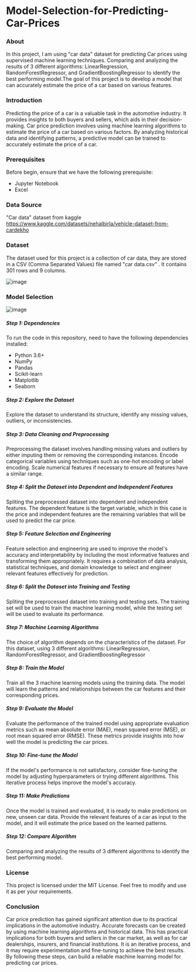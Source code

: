 # Model-Selection-for-Predicting-Car-Prices
### About
In this project, I am using "car data" dataset for predicting Car prices using supervised machine learning techniques. Comparing and analyzing the results of 3 different algorithms: LinearRegression, RandomForestRegressor, and GradientBoostingRegressor to identify the best performing model.The goal of this project is to develop a model that can accurately estimate the price of a car based on various features.
### Introduction
Predicting the price of a car is a valuable task in the automotive industry. It provides insights to both buyers and sellers, which aids in their decision-making.  Car price prediction involves using machine learning algorithms to estimate the price of a car based on various factors. By analyzing historical data and identifying patterns, a predictive model can be trained to accurately estimate the price of a car.
### Prerequisites
Before begin, ensure that we have the following prerequisite:
* Jupyter Notebook
* Excel
### Data Source
"Car data" dataset from kaggle https://www.kaggle.com/datasets/nehalbirla/vehicle-dataset-from-cardekho
### Dataset 
The dataset used for this project is a collection of car data, they are stored in a CSV (Comma Separated Values) file named "car data.csv" . It contains 301 rows and 9 columns. 

![image](https://github.com/shaheeneqbal/Model-Selection-for-Predicting-Car-Prices/assets/67499556/87518c46-1fa0-4099-a232-171f38cfd907)

### Model Selection

![image](https://github.com/shaheeneqbal/Model-Selection-for-Predicting-Car-Prices/assets/67499556/8f82794c-4452-4d4e-95ea-3327131999d3)

##### Step 1: Dependencies
To run the code in this repository, need to have the following dependencies installed:
* Python 3.6+
* NumPy
* Pandas
* Scikit-learn
* Matplotlib
* Seaborn
##### Step 2: Explore the Dataset
Explore the dataset to understand its structure, identify any missing values, outliers, or inconsistencies.
##### Step 3: Data Cleaning and Preprocessing
Preprocessing the dataset involves handling missing values and outliers by either imputing them or removing the corresponding instances. Encode categorical variables using techniques such as one-hot encoding or label encoding. Scale numerical features if necessary to ensure all features have a similar range.
##### Step 4: Split the Dataset into Dependent and Independent Features
Spliting the preprocessed dataset into dependent and independent features. The dependent feature is the target variable, which in this case is the price and independent features are the remaining variables that will be used to predict the car price. 
##### Step 5: Feature Selection and Engineering
Feature selection and engineering are used to improve the model's accuracy and interpretability by including the most informative features and transforming them appropriately. It requires a combination of data analysis, statistical techniques, and domain knowledge to select and engineer relevant features effectively for prediction.
##### Step 6: Split the Dataset into Training and Testing
Spliting the preprocessed dataset into training and testing sets. The training set will be used to train the machine learning model, while the testing set will be used to evaluate its performance.
##### Step 7: Machine Learning Algorithms
The choice of algorithm depends on the characteristics of the dataset. For this dataset, using 3 different algorithms: LinearRegression, RandomForestRegressor, and GradientBoostingRegressor
##### Step 8: Train the Model
Train all the 3 machine learning models using the training data. The model will learn the patterns and relationships between the car features and their corresponding prices.
##### Step 9: Evaluate the Model
Evaluate the performance of the trained model using appropriate evaluation metrics such as mean absolute error (MAE), mean squared error (MSE), or root mean squared error (RMSE). These metrics provide insights into how well the model is predicting the car prices.
##### Step 10: Fine-tune the Model
If the model's performance is not satisfactory, consider fine-tuning the model by adjusting hyperparameters or trying different algorithms. This iterative process helps improve the model's accuracy.
##### Step 11: Make Predictions
Once the model is trained and evaluated, it is ready to make predictions on new, unseen car data. Provide the relevant features of a car as input to the model, and it will estimate the price based on the learned patterns.
##### Step 12: Compare Algorithm
Comparing and analyzing the results of 3 different algorithms to identify the best performing model.



### License
This project is licensed under the MIT License. Feel free to modify and use it as per your requirements.
### Conclusion
Car price prediction has gained significant attention due to its practical implications in the automotive industry. Accurate forecasts can be created by using machine learning algorithms and historical data. This has practical implications for both buyers and sellers in the car market, as well as for car dealerships, insurers, and financial institutions. It is an iterative process, and it may require experimentation and fine-tuning to achieve the best results. By following these steps, can build a reliable machine learning model for predicting car prices.
